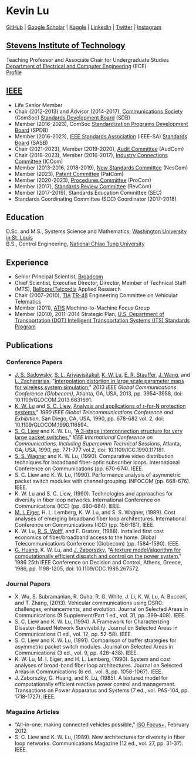 # Kevin Lu
[GitHub](https://github.com/kevinwlu) | 
[Google Scholar](https://scholar.google.com/citations?user=r3ktnhEAAAAJ) | 
[Kaggle](https://www.kaggle.com/kevinwlu) | 
[LinkedIn](https://www.linkedin.com/in/kevinwlu) | 
[Twitter](https://twitter.com/kevinwlu) |
[Instagram](https://www.instagram.com/kevinwenlu/)
## [Stevens Institute of Technology](https://www.stevens.edu/)
Teaching Professor and Associate Chair for Undergraduate Studies \
[Department of Electrical and Computer Engineering](https://www.stevens.edu/school-engineering-science/departments/electrical-computer-engineering) (ECE) \
[Profile](https://www.stevens.edu/profile/klu2)
## [IEEE](https://www.ieee.org/)
* Life Senior Member
* Chair (2012-2013) and Advisor (2014-2017), [Communications Society](https://www.comsoc.org/) (ComSoc) [Standards Development Board](https://www.comsoc.org/about/boards/standards-development-board) (SDB)
* Member (2016-2023), ComSoc [Standardization Programs Development Board](https://www.comsoc.org/about/boards/standardization-programs-development-board) (SPDB)
* Member (2016-2023), [IEEE Standards Association](https://standards.ieee.org/) (IEEE-SA) [Standards Board](https://standards.ieee.org/about/sasb/) (SASB)
* Chair (2021-2023), Member (2019-2020), [Audit Committee](https://standards.ieee.org/about/sasb/audcom/) (AudCom)
* Chair (2018-2023), Member (2016-2017), [Industry Connections Committee](https://standards.ieee.org/about/bog/iccom/) (ICCom)
* Member (2013-2016, 2018-2019), [New Standards Committee](https://standards.ieee.org/about/sasb/nescom/) (NesCom)
* Member (2023), [Patent Committee](https://standards.ieee.org/about/sasb/patcom/) (PatCom)
* Member (2020-2023), [Procedures Committee](https://standards.ieee.org/about/sasb/procom/) (ProCom)
* Member (2017), [Standards Review Committee](https://standards.ieee.org/about/sasb/revcom/) (RevCom)
* Member (2017-2019), Standards Education Committee (SEC)
* Standards Coordinating Committee (SCC) Coordinator (2017-2018)
## Education
D.Sc. and M.S., Systems Science and Mathematics, [Washington University in St. Louis](https://wustl.edu/) \
B.S., Control Engineering, [National Chiao Tung University](https://en.nycu.edu.tw/)
## Experience
* Senior Principal Scientist, [Broadcom](https://www.broadcom.com/)
* Chief Scientist, Executive Director, Director, Member of Technical Staff (MTS), [Bellcore/Telcordia](https://en.wikipedia.org/wiki/Iconectiv) Applied Research
* Chair (2007–2010), [TIA](https://tiaonline.org/) [TR-48](https://tiaonline.org/standards-committees/tr-48/) Engineering Committee on Vehicular Telematics
* Member (2011), [ATIS](https://www.atis.org/) Machine-to-Machine Focus Group
* Member (2010), 2011–2014 Strategic Plan, [U.S. Department of Transportation (DOT) Intelligent Transportation Systems (ITS) Standards Program](https://www.standards.its.dot.gov/)
## Publications
### Conference Papers
* [J. S. Sadowsky](https://ieeexplore.ieee.org/author/38185179800), [S. L. Ariyavisitakul](https://ieeexplore.ieee.org/author/37349391000), [K. W. Lu](https://ieeexplore.ieee.org/author/37073296700), [E. R. Stauffer](https://ieeexplore.ieee.org/author/37296074200), [J. Wang](https://ieeexplore.ieee.org/author/37087155848), and [L. Zachararias](https://ieeexplore.ieee.org/author/37658945700), "[Interpolation distortion in large scale parameter maps for wireless system simulation](https://ieeexplore.ieee.org/document/6831691)," *2013 IEEE Global Communications Conference (Globecom)*, Atlanta, GA, USA, 2013, pp. 3954-3958, doi: 10.1109/GLOCOM.2013.6831691.
* [K. W. Lu](https://ieeexplore.ieee.org/author/37365369600) and [S. C. Liew](https://www.ie.cuhk.edu.hk/people/soung.shtml), [Analysis and applications of r-for-N protection systems](https://ieeexplore.ieee.org/document/116594)," *1990 IEEE Global Telecommunications Conference and Exhibition*, San Diego, CA, USA, 1990, pp. 678-682 vol. 2, doi: 10.1109/GLOCOM.1990.116594.
* [S. C. Liew](https://ieeexplore.ieee.org/author/37279300600) and K. W. Lu, "[A 3-stage interconnection structure for very large packet switches](https://ieeexplore.ieee.org/document/117181)," *IEEE International Conference on Communications, Including Supercomm Technical Sessions*, Atlanta, GA, USA, 1990, pp. 771-777 vol.2, doi: 10.1109/ICC.1990.117181.
* [S. S. Wagner](https://www.peratonlabs.com/stuart-wagner.html) and K. W. Lu, (1990). Comparative video distribution techniques for broadband fiber-optic subscriber loops. International Conference on Communications (pp. 670-674). IEEE.
* S. C. Liew and K. W. Lu, (1990). Performance analysis of asymmetric packet switch modules with channel grouping. INFOCOM (pp. 668-676). IEEE.
* K. W. Lu and S. C. Liew, (1990). Technologies and approaches for diversity in fiber loop networks. International Conference on Communications (ICC) (pp. 680-684). IEEE.
* [M. I. Eiger](https://ieeexplore.ieee.org/author/37402318000), H. L. Lemberg,  K. W. Lu, and S. S. Wagner, (1989). Cost analyses of emerging broadband fiber loop architectures. International Conference on Communications (ICC) (pp. 156-161). IEEE.
* K. W. Lu, [R. S. Wolff](https://www.montana.edu/rwolff/), and F. Gratzer, (1988). Installed first cost economics of fiber/broadband access to the home. Global Telecommunications Conference (Globecom) (pp. 1584-1590). IEEE.
* [G. Huang](https://scholars.library.tamu.edu/vivo/display/n8800928d/), K. W. Lu, and [J. Zaborszky](https://www.nae.edu/28317/Dr-John-Zaborszky), "[A texture model/algorithm for computationally efficient dispatch and control on the power system](https://ieeexplore.ieee.org/abstract/document/4048961)," 1986 25th IEEE Conference on Decision and Control, Athens, Greece, 1986, pp. 1198-1205, doi: 10.1109/CDC.1986.267572.
### Journal Papers
* X. Wu, S. Subramanian, R. Guha, R. G. White, J. Li, K. W. Lu, A. Bucceri, and T. Zhang, (2013). Vehicular communications using DSRC: challenges, enhancements, and evolution. Journal on Selected Areas in Communications (9 Supplement/Part 1 ed., vol. 31, pp. 399-408). IEEE.
* S. C. Liew and K. W. Lu, (1994). A Framework for Characterizing Disaster-Based Network Survivability. Journal on Selected Areas in Communications (1 ed., vol. 12, pp. 52-58). IEEE.
* S. C. Liew and K. W. Lu, (1991). Comparison of buffer strategies for asymmetric packet switch modules. Journal on Selected Areas in Communications (3 ed., vol. 9, pp. 428-438). IEEE.
* K. W. Lu, M. I. Eiger, and H. L. Lemberg, (1990). System and cost analyses of broad-band fiber loop architectures. Journal on Selected Areas in Communications (6 ed., vol. 8, pp. 1058-1067). IEEE.
* J. Zaborszky, G. Huang, and K. Lu, (1985). A textured model for computationally efficient reactive power control and management. Transactions on Power Apparatus and Systems (7 ed., vol. PAS-104, pp. 1718-1727). IEEE.
### Magazine Articles
* “All-in-one: making connected vehicles possible,” [ISO Focus+](https://www.iso.org/files/live/sites/isoorg/files/news/magazine/ISO%20Focus%2b%20(2010-2013)/en/2012/ISO%20Focus%2b%2c%20February%202012.pdf), February 2012
* S. C. Liew and K. W. Lu, (1989). New architectures for diversity in fiber loop networks. Communications Magazine (12 ed., vol. 27, pp. 31-37). IEEE.
